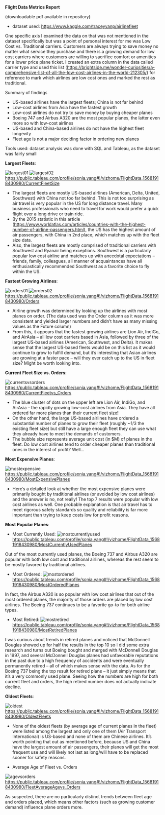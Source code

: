 __Flight Data Metrics Report__

(downloadable pdf available in repository)

* dataset used: https://www.kaggle.com/traceyvanp/airlinefleet

One specific axis I examined the data on that was not mentioned in the dataset specifically but was a point of personal interest for me was Low Cost vs. Traditional carriers. Customers are always trying to save money no matter what service they purchase and there is a growing demand for low cost carriers where customers are willing to sacrifice comfort or amenities for a lower price plane ticket.
I created an extra column in the data called carrier type and used this list (https://brightside.me/wonder-curiosities/a-comprehensive-list-of-all-the-low-cost-airlines-in-the-world-212305/) for reference to mark which airlines are low cost ones and marked the rest as traditional.

Summary of findings
* US-based airlines have the largest fleets; China is not far behind
* Low-cost airlines from Asia have the fastest growth 
*	Low-cost airlines do not try to save money by buying cheaper planes
*	Boeing 747 and Airbus A320 are the most popular planes, the latter even more so with low-cost airlines
*	US-based and China-based airlines do not have the highest fleet longevity
*	Fleet age is not a major deciding factor in ordering new planes

Tools used: dataset analysis was done with SQL and Tableau, as the dataset was fairly small

__Largest Fleets__: 

![largest01](/flightgraphs/largestfleets.jpg)
![largest02](/flightgraphs/largestfleets_sql.jpg)
https://public.tableau.com/profile/sonia.yang#!/vizhome/FlightData_15681918430980/CurrentFleetSize

* The largest fleets are mostly US-based airlines (American, Delta, United, Southwest) with China not too far behind. This is not too surprising as air travel is very popular in the US for long distance travel. Many business professionals who need to travel for work would prefer a quick flight over a long drive or train ride.
* By the 2015 statistic in this article (https://www.worldatlas.com/articles/countries-with-the-highest-number-of-airline-passengers.html), the US has the highest amount of air passengers, with China in 2nd place, which matches up with the fleet size data. 
* Also, the largest fleets are mostly comprised of traditional carriers with Southwest and Ryanair being exceptions. Southwest is a particularly popular low cost airline and matches up with anecdotal expectations – friends, family, colleagues, all manner of acquaintances have all enthusiastically recommended Southwest as a favorite choice to fly within the US.


__Fastest Growing Airlines__:

![orders01](/flightgraphs/orders.jpg)
![orders02](/flightgraphs/orders_sql.jpg)
https://public.tableau.com/profile/sonia.yang#!/vizhome/FlightData_15681918430980/Orders

* Airline growth was determined by looking up the airlines with most planes on order.
(The data used was the Order column as it was more consistent and yielded larger numbers and didn’t have as many missing values as the Future column) 
* From this, it appears that the fastest growing airlines are Lion Air, IndiGo, and AirAsia – all low cost carriers based in Asia, followed by three of the largest US-based airlines (American, Southwest, and Delta). It makes sense that the largest US-based fleets would be on this list as it would continue to grow to fulfill demand, but it’s interesting that Asian airlines are growing at a faster pace – will they ever catch up to the US in fleet size? Might be worth looking into. 


__Current Fleet Size vs. Orders__:

![currentsvsorders](/flightgraphs/currentfleetvsorders.png)
https://public.tableau.com/profile/sonia.yang#!/vizhome/FlightData_15681918430980/CurrentFleetvs_Orders

* The blue cluster of dots on the upper left are Lion Air, IndiGo, and AirAsia – the rapidly growing low-cost airlines from Asia. They have all ordered far more planes than their current fleet size!
* On the other hand, the large US-based airlines have ordered a substantial number of planes to grow their fleet (roughly ~1/3 the existing fleet size) but still have a large enough fleet they can use what they already have to meet the demands of customers.
* The bubble size represents average unit cost (in $M) of planes in the fleet. Do low cost airlines tend to order cheaper planes than traditional ones in the interest of profit? Well…


__Most Expensive Planes__: 

![mostexpensive](/flightgraphs/mostexpensive.jpg)
https://public.tableau.com/profile/sonia.yang#!/vizhome/FlightData_15681918430980/MostExpensivePlanes

* Here’s a detailed look at whether the most expensive planes were primarily bought by traditional airlines (or avoided by low cost airlines) and the answer is no, not really! The top 7 results were popular with low cost airlines as well. One probable explanation is that air travel has to meet rigorous safety standards so quality and reliability is far more important than trying to keep costs low for profit reasons.


__Most Popular Planes__:

* Most Currently Used: 
![mostcurrentlyused](/flightgraphs/mostcurrentlyused.jpg)
https://public.tableau.com/profile/sonia.yang#!/vizhome/FlightData_15681918430980/MostCurrentlyUsedPlanes

Out of the most currently used planes, the Boeing 737 and Airbus A320 are popular with both low cost and traditional airlines, whereas the rest seem to be mostly favored by traditional airlines.
 
* Most Ordered: 
![mostordered](/flightgraphs/mostordered.jpg)
https://public.tableau.com/profile/sonia.yang#!/vizhome/FlightData_15681918430980/MostOrderedPlanes

In fact, the Airbus A320 is so popular with low cost airlines that out of the most ordered planes, the majority of those orders are placed by low cost airlines. The Boeing 737 continues to be a favorite go-to for both airline types. 

* Most Retired: 
![mostretired](/flightgraphs/mostretired.jpg)
https://public.tableau.com/profile/sonia.yang#!/vizhome/FlightData_15681918430980/MostRetiredPlanes

I was curious about trends in retired planes and noticed that McDonnell Douglas showed up for half the results in the top 10 so I did some extra research and turns out Boeing bought and merged with McDonnell Douglas in 1997, and several McDonnell Douglas planes had unfavorable reputations in the past due to a high frequency of accidents and were eventually permanently retired – all of which makes sense with the data. As for the Boeing 737 being the top result for retired plane – it just simply means that it’s a very commonly used plane. Seeing how the numbers are high for both current fleet and orders, the high retired number does not actually indicate decline.


__Oldest Fleets__: 

![oldest](/flightgraphs/oldest.jpg)
https://public.tableau.com/profile/sonia.yang#!/vizhome/FlightData_15681918430980/OldestFleets

* None of the oldest fleets (by average age of current planes in the fleet) were listed among the largest and only one of them (Air Transport International) is US-based and none of them are Chinese airlines. It’s worth pointing that out as mentioned before, because US and China have the largest amount of air passengers, their planes will get the most frequent use and will likely not last as long/will have to be replaced sooner for safety reasons.    

* Average Age of Fleet vs. Orders

![agevsorders](/flightgraphs/agevsorders.jpg)
https://public.tableau.com/profile/sonia.yang#!/vizhome/FlightData_15681918430980/FleetAverageAgevs_Orders

As suspected, there are no particularly distinct trends between fleet age and orders placed, which means other factors (such as growing customer demand) influence plane orders more.

